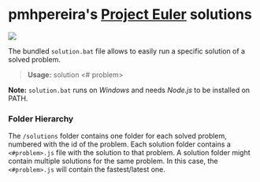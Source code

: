 pmhpereira's [Project Euler](http://projecteuler.net/) solutions
====================================

![](https://projecteuler.net/profile/pmh.pereira.png)

The bundled `solution.bat` file allows to easily run a specific solution of a solved problem.

> **Usage:** solution <# problem>

**Note:** `solution.bat` runs on _Windows_ and needs _Node.js_ to be installed on PATH.


### Folder Hierarchy
The `/solutions` folder contains one folder for each solved problem, numbered with the id of the problem.
Each solution folder contains a `<#problem>.js` file with the solution to that problem.
A solution folder might contain multiple solutions for the same problem. In this case, the `<#problem>.js` will contain the fastest/latest one.